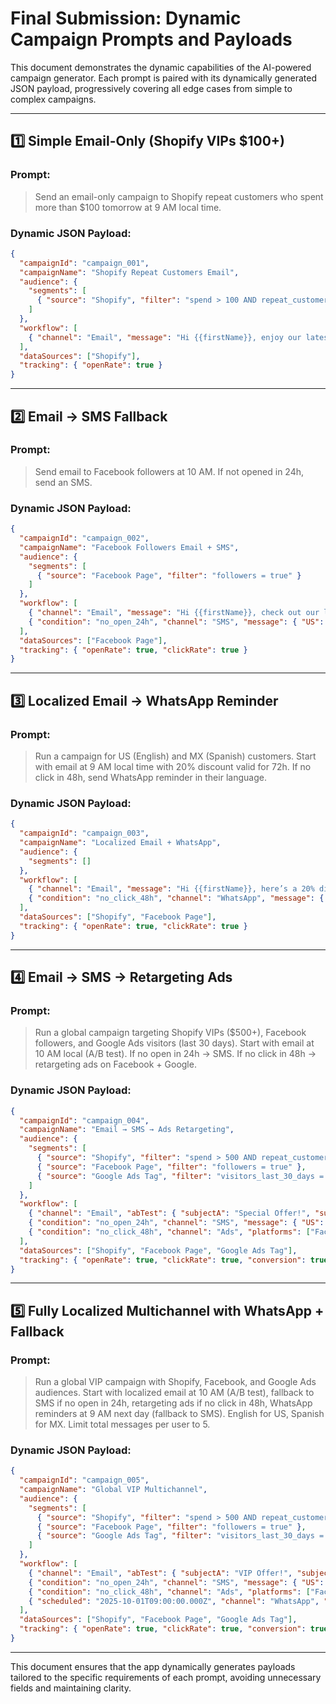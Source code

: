 # Final Submission: Dynamic Campaign Prompts and Payloads

This document demonstrates the dynamic capabilities of the AI-powered campaign generator. Each prompt is paired with its dynamically generated JSON payload, progressively covering all edge cases from simple to complex campaigns.

---

## **1️⃣ Simple Email-Only (Shopify VIPs $100+)**

### **Prompt:**
> Send an email-only campaign to Shopify repeat customers who spent more than $100 tomorrow at 9 AM local time.

### **Dynamic JSON Payload:**
```json
{
  "campaignId": "campaign_001",
  "campaignName": "Shopify Repeat Customers Email",
  "audience": {
    "segments": [
      { "source": "Shopify", "filter": "spend > 100 AND repeat_customer = true" }
    ]
  },
  "workflow": [
    { "channel": "Email", "message": "Hi {{firstName}}, enjoy our latest offer!", "time": "2025-09-30T09:00:00.000Z", "sendAtLocalTime": true, "timezone": "customer_local" }
  ],
  "dataSources": ["Shopify"],
  "tracking": { "openRate": true }
}
```

---

## **2️⃣ Email → SMS Fallback**

### **Prompt:**
> Send email to Facebook followers at 10 AM. If not opened in 24h, send an SMS.

### **Dynamic JSON Payload:**
```json
{
  "campaignId": "campaign_002",
  "campaignName": "Facebook Followers Email + SMS",
  "audience": {
    "segments": [
      { "source": "Facebook Page", "filter": "followers = true" }
    ]
  },
  "workflow": [
    { "channel": "Email", "message": "Hi {{firstName}}, check out our latest offers!", "time": "2025-09-30T10:00:00.000Z", "sendAtLocalTime": true, "timezone": "customer_local" },
    { "condition": "no_open_24h", "channel": "SMS", "message": { "US": "Don't miss out! Use code VIP20.", "MX": "¡No te lo pierdas! Usa el código VIP20." }, "requiresOptIn": true }
  ],
  "dataSources": ["Facebook Page"],
  "tracking": { "openRate": true, "clickRate": true }
}
```

---

## **3️⃣ Localized Email → WhatsApp Reminder**

### **Prompt:**
> Run a campaign for US (English) and MX (Spanish) customers. Start with email at 9 AM local time with 20% discount valid for 72h. If no click in 48h, send WhatsApp reminder in their language.

### **Dynamic JSON Payload:**
```json
{
  "campaignId": "campaign_003",
  "campaignName": "Localized Email + WhatsApp",
  "audience": {
    "segments": []
  },
  "workflow": [
    { "channel": "Email", "message": "Hi {{firstName}}, here’s a 20% discount just for you!", "time": "2025-09-30T09:00:00.000Z", "sendAtLocalTime": true, "timezone": "customer_local" },
    { "condition": "no_click_48h", "channel": "WhatsApp", "message": { "US": "Reminder! Use your 20% discount 🌟", "MX": "¡Recordatorio! Usa tu 20% de descuento 🌟" }, "requiresOptIn": true, "sendAtLocalTime": true, "timezone": "customer_local" }
  ],
  "dataSources": ["Shopify", "Facebook Page"],
  "tracking": { "openRate": true, "clickRate": true }
}
```

---

## **4️⃣ Email → SMS → Retargeting Ads**

### **Prompt:**
> Run a global campaign targeting Shopify VIPs ($500+), Facebook followers, and Google Ads visitors (last 30 days). Start with email at 10 AM local (A/B test). If no open in 24h → SMS. If no click in 48h → retargeting ads on Facebook + Google.

### **Dynamic JSON Payload:**
```json
{
  "campaignId": "campaign_004",
  "campaignName": "Email → SMS → Ads Retargeting",
  "audience": {
    "segments": [
      { "source": "Shopify", "filter": "spend > 500 AND repeat_customer = true" },
      { "source": "Facebook Page", "filter": "followers = true" },
      { "source": "Google Ads Tag", "filter": "visitors_last_30_days = true" }
    ]
  },
  "workflow": [
    { "channel": "Email", "abTest": { "subjectA": "Special Offer!", "subjectB": "Don't Miss Out!" }, "message": "Hi {{firstName}}, enjoy our exclusive offer!", "time": "2025-09-30T10:00:00.000Z", "sendAtLocalTime": true, "timezone": "customer_local" },
    { "condition": "no_open_24h", "channel": "SMS", "message": { "US": "Don't miss out!", "MX": "¡No te lo pierdas!" }, "requiresOptIn": true },
    { "condition": "no_click_48h", "channel": "Ads", "platforms": ["Facebook", "Google"], "message": "Still thinking? Here’s an exclusive offer!" }
  ],
  "dataSources": ["Shopify", "Facebook Page", "Google Ads Tag"],
  "tracking": { "openRate": true, "clickRate": true, "conversion": true }
}
```

---

## **5️⃣ Fully Localized Multichannel with WhatsApp + Fallback**

### **Prompt:**
> Run a global VIP campaign with Shopify, Facebook, and Google Ads audiences. Start with localized email at 10 AM (A/B test), fallback to SMS if no open in 24h, retargeting ads if no click in 48h, WhatsApp reminders at 9 AM next day (fallback to SMS). English for US, Spanish for MX. Limit total messages per user to 5.

### **Dynamic JSON Payload:**
```json
{
  "campaignId": "campaign_005",
  "campaignName": "Global VIP Multichannel",
  "audience": {
    "segments": [
      { "source": "Shopify", "filter": "spend > 500 AND repeat_customer = true" },
      { "source": "Facebook Page", "filter": "followers = true" },
      { "source": "Google Ads Tag", "filter": "visitors_last_30_days = true" }
    ]
  },
  "workflow": [
    { "channel": "Email", "abTest": { "subjectA": "VIP Offer!", "subjectB": "Don't Miss Out!" }, "message": "Hi {{firstName}}, enjoy our exclusive VIP deal!", "time": "2025-09-30T10:00:00.000Z", "sendAtLocalTime": true, "timezone": "customer_local" },
    { "condition": "no_open_24h", "channel": "SMS", "message": { "US": "Don't miss your VIP deal!", "MX": "¡No te pierdas tu oferta VIP!" }, "requiresOptIn": true },
    { "condition": "no_click_48h", "channel": "Ads", "platforms": ["Facebook", "Google"], "message": "Still thinking? VIP offer just for you!" },
    { "scheduled": "2025-10-01T09:00:00.000Z", "channel": "WhatsApp", "message": { "US": "Good morning! VIP deals today 🌟", "MX": "¡Buenos días! Ofertas VIP hoy 🌟" }, "requiresOptIn": true, "sendAtLocalTime": true, "timezone": "customer_local", "fallback": "SMS" }
  ],
  "dataSources": ["Shopify", "Facebook Page", "Google Ads Tag"],
  "tracking": { "openRate": true, "clickRate": true, "conversion": true }
}
```

---

This document ensures that the app dynamically generates payloads tailored to the specific requirements of each prompt, avoiding unnecessary fields and maintaining clarity.